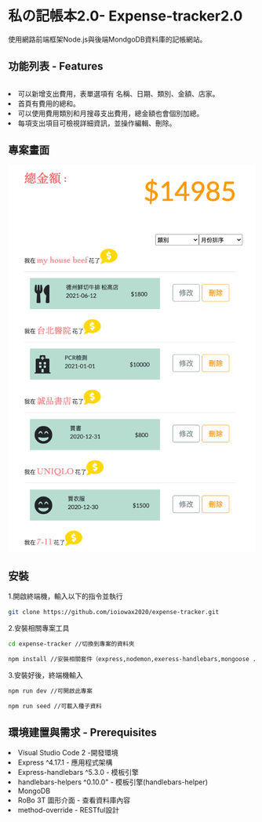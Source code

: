 <h1>私の記帳本2.0- Expense-tracker2.0</h1>

<span>使用網路前端框架Node.js與後端MondgoDB資料庫的記帳網站。</span>

<h2>功能列表 - Features</h2>

```bash

```
<li>可以新增支出費用，表單選項有 名稱、日期、類別、金額、店家。</li>
<li>首頁有費用的總和。</li>
<li>可以使用費用類別和月搜尋支出費用，總金額也會個別加總。</li>
<li>每項支出項目可檢視詳細資訊，並操作編輯、刪除。</li>

<h2>專案畫面</h2>

![image](https://raw.githubusercontent.com/ioiowax2020/expense-tracker/master/public/stylesheets/2.0.png)

<h2>安裝</h2>
<span>1.開啟終端機，輸入以下的指令並執行</span>

```bash
git clone https://github.com/ioiowax2020/expense-tracker.git
```

<span>2.安裝相關專案工具</span>
```bash
cd expense-tracker //切換到專案的資料夾
```
```bash
npm install //安裝相關套件（express,nodemon,exeress-handlebars,mongoose ....)
```

<span>3.安裝好後，終端機輸入</span>
```bash
npm run dev //可開啟此專案
```
```bash
npm run seed //可載入種子資料
```

<h2>環境建置與需求 - Prerequisites</h2>

<li>Visual Studio Code 2 -開發環境</li>
<li>Express ^4.17.1 - 應用程式架構</li>
<li>Express-handlebars ^5.3.0 - 模板引擎</li>
<li>handlebars-helpers ^0.10.0" - 模板引擎(handlebars-helper)</li>
<li>MongoDB </li>
<li>RoBo 3T 圖形介面 - 查看資料庫內容</li>
<li>method-override - RESTful設計</li>


